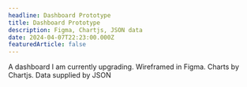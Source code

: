 ```yaml
---
headline: Dashboard Prototype
title: Dashboard Prototype
description: Figma, Chartjs, JSON data
date: 2024-04-07T22:23:00.000Z
featuredArticle: false
---
```

A dashboard I am currently upgrading. Wireframed in Figma. Charts by Chartjs. Data supplied by JSON
